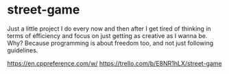 # street-game
Just a little project I do every now and then after I get tired of thinking in terms of efficiency and focus on just getting as creative as I wanna be. Why? Because programming is about freedom too, and not just following guidelines.

https://en.cppreference.com/w/
https://trello.com/b/E8NR1hLX/street-game
